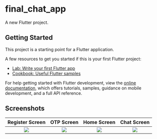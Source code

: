 # final_chat_app

A new Flutter project.

## Getting Started

This project is a starting point for a Flutter application.

A few resources to get you started if this is your first Flutter project:

- [Lab: Write your first Flutter app](https://docs.flutter.dev/get-started/codelab)
- [Cookbook: Useful Flutter samples](https://docs.flutter.dev/cookbook)

For help getting started with Flutter development, view the
[online documentation](https://docs.flutter.dev/), which offers tutorials,
samples, guidance on mobile development, and a full API reference.

## Screenshots
Register Screen            |   OTP Screen              |   Home Screen             |   Chat Screen
:-------------------------:|:-------------------------:|:-------------------------:|:-------------------------:
![](https://user-images.githubusercontent.com/75329130/214115496-027da14b-cc82-4a3e-983e-37a770ddbdbf.png?raw=true)|![](https://user-images.githubusercontent.com/75329130/214115598-e259d401-e872-441d-abec-549fa89cea00.png?raw=true)|![](https://user-images.githubusercontent.com/75329130/214115783-baa87cec-db78-4d4a-8857-04d457f84261.png?raw=true)|![](https://user-images.githubusercontent.com/75329130/214115932-87a6bb37-f9ef-46ca-8609-42101fbc1b93.png?raw=true)
